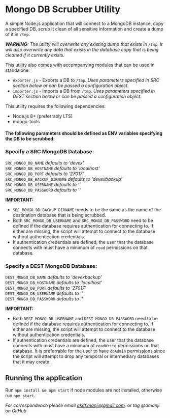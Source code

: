 # Mongo DB Scrubber Utility

A simple Node.js application that will connect to a MongoDB instance, copy a specified DB, scrub it clean of all sensitive information and create a dump of it in `/tmp`.

_**WARNING:** The utility will overwrite any existing dump that exists in `/tmp`. It will also overwrite any data that exists in the database copy that is being cleaned if it currently exists._

This utility also comes with accompanying modules that can be used in standalone:
* `exporter.js` - Exports a DB to `/tmp`. _Uses parameters specified in SRC section below or can be passed a configuration object._
* `importer.js` - Imports a DB from `/tmp`. _Uses parameters specified in DEST section below or can be passed a configuration object._

This utility requires the following dependencies:
* Node.js 8+ (preferrably LTS)
* mongo-tools

#### The following parameters should be defined as ENV variables specifying the DB to be scrubbed:

### Specify a SRC MongoDB Database:

`SRC_MONGO_DB_NAME` _defaults to 'devex'_ \
`SRC_MONGO_DB_HOSTNAME` _defaults to 'localhost'_ \
`SRC_MONGO_DB_PORT` _defaults to '27017'_ \
`SRC_MONGO_DB_BACKUP_DIRNAME` _defaults to 'devexbackup'_ \
`SRC_MONGO_DB_USERNAME` _defaults to ''_ \
`SRC_MONGO_DB_PASSWORD` _defaults to ''_

**IMPORTANT:**
* `SRC_MONGO_DB_BACKUP_DIRNAME` needs to be the same as the name of the destination database that is being scrubbed.
* Both `SRC_MONGO_DB_USERNAME` and `SRC_MONGO_DB_PASSWORD` need to be defined if the database requires authentication for connecting to. If either are missing, the script will attempt to connect to the database without authentication credentials.
* If authentication credentials are defined, the user that the database connects with must have a minimum of `read` permissions on that database.

### Specify a DEST MongoDB Database:

`DEST_MONGO_DB_NAME` _defaults to 'devexbackup'_ \
`DEST_MONGO_DB_HOSTNAME` _defaults to 'localhost'_ \
`DEST_MONGO_DB_PORT` _defaults to '27017'_ \
`DEST_MONGO_DB_USERNAME` _defaults to ''_ \
`DEST_MONGO_DB_PASSWORD` _defaults to ''_

**IMPORTANT:**
* Both `DEST_MONGO_DB_USERNAME` and `DEST_MONGO_DB_PASSWORD` need to be defined if the database requires authentication for connecting to. If either are missing, the script will attempt to connect to the database without authentication credentials.
* If authentication credentials are defined, the user that the database connects with must have a minimum of `readWrite` permissions on that database. It is preferrable for the user to have `dbAdmin` permissions since the script will attempt to drop any temporal or intermediary databases that it may create.

## Running the application

Run `npm install && npm start` if node modules are not installed, otherwise run `npm start`.

_For correspondence please email akiff.manji@gmail.com. or tag @amanji on GitHub_
